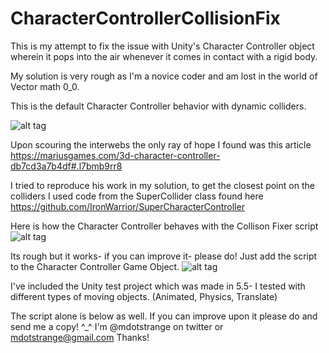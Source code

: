 # CharacterControllerCollisionFix

This is my attempt to fix the issue with Unity's Character Controller object wherein it pops into the air 
whenever it comes in contact with a rigid body.

My solution is very rough as I'm a novice coder and am lost in the world of Vector math 0_0.

This is the default Character Controller behavior with dynamic colliders.

![alt tag](https://zippy.gfycat.com/FabulousPettyBasenji.gif)

Upon scouring the interwebs the only ray of hope I found was this article https://mariusgames.com/3d-character-controller-db7cd3a7b4df#.l7bmb9rr8

I tried to reproduce his work in my solution, to get the closest point on the colliders I used code from the SuperCollider class found here https://github.com/IronWarrior/SuperCharacterController

Here is how the Character Controller behaves with the Collison Fixer script
![alt tag](https://zippy.gfycat.com/AdmiredQuestionableGerenuk.gif)

Its rough but it works- if you can improve it- please do! Just add the script to the Character Controller Game Object.
![alt tag](http://i.imgur.com/QeCEyAc.png)

I've included the Unity test project which was made in 5.5- I tested with different types of moving objects.
(Animated, Physics, Translate)

The script alone is below as well. If you can improve upon it please do and send me a copy! ^_^
I'm @mdotstrange on twitter or mdotstrange@gmail.com  Thanks!
